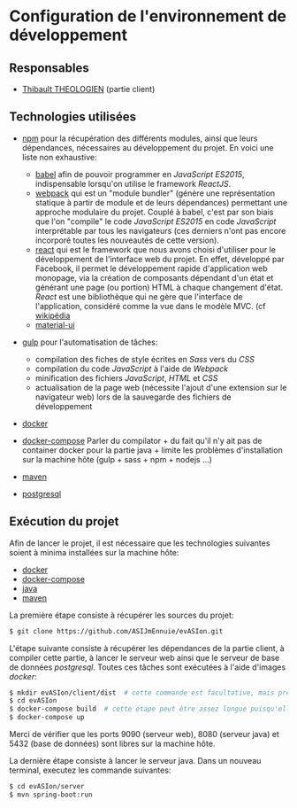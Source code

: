 # Configuration de l'environnement de développement

## Responsables
* [Thibault THEOLOGIEN](https://github.com/MacBootglass) (partie client)

## Technologies utilisées

* [npm](https://www.npmjs.com) pour la récupération des différents modules, ainsi que leurs dépendances, nécessaires au développement du projet. En voici une liste non exhaustive:
  * [babel](https://babeljs.io) afin de pouvoir programmer en _JavaScript ES2015_, indispensable lorsqu'on utilise le framework _ReactJS_.
  * [webpack](https://webpack.github.io/docs/) qui est un "module bundler" (génère une représentation statique à partir de module et de leurs dépendances) permettant une approche modulaire du projet. Couplé à babel, c'est par son biais que l'on "compile" le code _JavaScript ES2015_ en code _JavaScript_ interprétable par tous les navigateurs (ces derniers n'ont pas encore incorporé toutes les nouveautés de cette version).
  * [react](https://facebook.github.io/react/index.html) qui est le framework que nous avons choisi d'utiliser pour le développement de l'interface web du projet.
  En effet, développé par Facebook, il permet le développement rapide d'application web monopage, via la création de composants dépendant d'un état et générant une page (ou portion) HTML à chaque changement d'état.
  _React_ est une bibliothèque qui ne gère que l'interface de l'application, considéré comme la vue dans le modèle MVC. (cf [wikipédia](https://fr.wikipedia.org/wiki/React_(JavaScript))
  * [material-ui](http://www.material-ui.com#/)


* [gulp](http://gulpjs.com) pour l'automatisation de tâches:
  * compilation des fiches de style écrites en _Sass_ vers du _CSS_
  * compilation du code _JavaScript_ à l'aide de _Webpack_
  * minification des fichiers _JavaScript_, _HTML_ et _CSS_
  * actualisation de la page web (nécessite l'ajout d'une extension sur le navigateur web) lors de la sauvegarde des fichiers de développement


* [docker]()


* [docker-compose](https://docs.docker.com/compose/)
Parler du compilator + du fait qu'il n'y ait pas de container docker pour la partie java + limite les problèmes d'installation sur la machine hôte (gulp + sass + npm + nodejs ...)

* [maven]()


* [postgresql]()


## Exécution du projet

Afin de lancer le projet, il est nécessaire que les technologies suivantes soient à minima installées sur la machine hôte:

* [docker]()
* [docker-compose]()
* [java]()
* [maven]()

La première étape consiste à récupérer les sources du projet:
```bash
$ git clone https://github.com/ASIJmEnnuie/evASIon.git
```

L'étape suivante consiste à récupérer les dépendances de la partie client, à compiler cette partie, à lancer le serveur web ainsi que le serveur de base de données _postgresql_.
Toutes ces tâches sont exécutées à l'aide d'images _docker_:
```bash
$ mkdir evASIon/client/dist  # cette commande est facultative, mais préférable afin d'éviter des problèmes ultérieurs de droits d'accès
$ cd evASIon
$ docker-compose build  # cette étape peut être assez longue puisqu'elle necessite le téléchargement de plusieurs images docker et l'installation de nombreuses dépendances pour l'image "compilator"
$ docker-compose up
```
Merci de vérifier que les ports 9090 (serveur web), 8080 (serveur java) et 5432 (base de données) sont libres sur la machine hôte.

La dernière étape consiste à lancer le serveur java. Dans un nouveau terminal, executez les commande suivantes:

```bash
$ cd evASIon/server
$ mvn spring-boot:run
```
